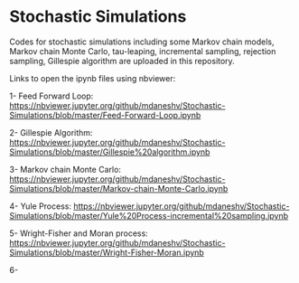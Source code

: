 # Stochastic Simulations

Codes for stochastic simulations including some Markov chain models, Markov chain Monte Carlo, tau-leaping, incremental sampling, rejection sampling, Gillespie algorithm are uploaded in this repository.

Links to open the ipynb files using nbviewer:

1- Feed Forward Loop: https://nbviewer.jupyter.org/github/mdaneshv/Stochastic-Simulations/blob/master/Feed-Forward-Loop.ipynb

2- Gillespie Algorithm: https://nbviewer.jupyter.org/github/mdaneshv/Stochastic-Simulations/blob/master/Gillespie%20algorithm.ipynb

3- Markov chain Monte Carlo: https://nbviewer.jupyter.org/github/mdaneshv/Stochastic-Simulations/blob/master/Markov-chain-Monte-Carlo.ipynb

4- Yule Process: https://nbviewer.jupyter.org/github/mdaneshv/Stochastic-Simulations/blob/master/Yule%20Process-incremental%20sampling.ipynb

5- Wright-Fisher and Moran process: https://nbviewer.jupyter.org/github/mdaneshv/Stochastic-Simulations/blob/master/Wright-Fisher-Moran.ipynb

6- 
